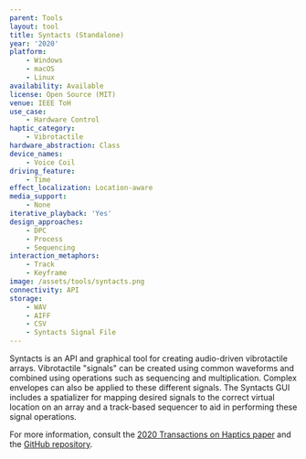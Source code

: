 ```yaml
---
parent: Tools
layout: tool
title: Syntacts (Standalone)
year: '2020'
platform:
    - Windows
    - macOS
    - Linux
availability: Available
license: Open Source (MIT)
venue: IEEE ToH
use_case:
    - Hardware Control
haptic_category:
    - Vibrotactile
hardware_abstraction: Class
device_names:
    - Voice Coil
driving_feature:
    - Time
effect_localization: Location-aware
media_support:
    - None
iterative_playback: 'Yes'
design_approaches:
    - DPC
    - Process
    - Sequencing
interaction_metaphors:
    - Track
    - Keyframe
image: /assets/tools/syntacts.png
connectivity: API
storage:
    - WAV
    - AIFF
    - CSV
    - Syntacts Signal File
---
```

Syntacts is an API and graphical tool for creating audio-driven vibrotactile arrays.
Vibrotactile "signals" can be created using common waveforms and combined using operations such as sequencing and multiplication.
Complex envelopes can also be applied to these different signals.
The Syntacts GUI includes a spatializer for mapping desired signals to the correct virtual location on an array and a track-based sequencer to aid in performing these signal operations.

For more information, consult the [2020 Transactions on Haptics paper](https://doi.org/10.1109/TOH.2020.3002696)
and the [GitHub repository](https://github.com/mahilab/Syntacts).
